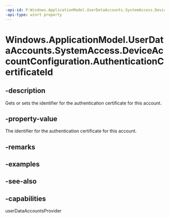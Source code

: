 ```yaml
---
-api-id: P:Windows.ApplicationModel.UserDataAccounts.SystemAccess.DeviceAccountConfiguration.AuthenticationCertificateId
-api-type: winrt property
---
```


<!-- Property syntax
public string AuthenticationCertificateId { get;  set; }
-->

# Windows.ApplicationModel.UserDataAccounts.SystemAccess.DeviceAccountConfiguration.AuthenticationCertificateId

## -description
Gets or sets the identifier for the authentication certificate for this account.

## -property-value
The identifier for the authentication certificate for this account.

## -remarks

## -examples

## -see-also


## -capabilities
userDataAccountsProvider